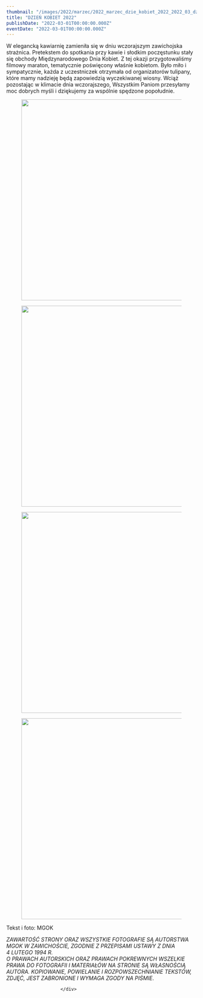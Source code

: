 ```yaml
---
thumbnail: "/images/2022/marzec/2022_marzec_dzie_kobiet_2022_2022_03_dzie_kobiet_2022_PL1-3.jpg"
title: "DZIEŃ KOBIET 2022"
publishDate: "2022-03-01T00:00:00.000Z"
eventDate: "2022-03-01T00:00:00.000Z"
---
```


<div class="entry-content">
							
							
<p>W elegancką kawiarnię zamieniła się w dniu wczorajszym zawichojska strażnica. Pretekstem do spotkania przy kawie i słodkim poczęstunku stały się obchody Międzynarodowego Dnia Kobiet. Z tej okazji przygotowaliśmy filmowy maraton, tematycznie poświęcony właśnie kobietom. Było miło i sympatycznie, każda z uczestniczek otrzymała od organizatorów tulipany, które mamy nadzieję będą zapowiedzią wyczekiwanej wiosny. Wciąż pozostając w klimacie dnia wczorajszego, Wszystkim Paniom przesyłamy moc dobrych myśli i dziękujemy za wspólnie spędzone popołudnie.</p>



<figure class="wp-block-image size-full"><a href="http://mgok-zawichost.pl/wp-content/uploads/2022/03/PL1-3.jpg"><img fetchpriority="high" decoding="async" width="800" height="531" src="/images/2022/marzec/2022_marzec_dzie_kobiet_2022_2022_03_dzie_kobiet_2022_PL1-3.jpg" alt="" class="wp-image-8515" srcset="/images/2022/marzec/2022_marzec_dzie_kobiet_2022_2022_03_dzie_kobiet_2022_PL1-3.jpg 800w, /images/2022/marzec/PL1-3-300x199.jpg 300w, /images/2022/marzec/PL1-3-768x510.jpg 768w" sizes="(max-width: 800px) 100vw, 800px"></a></figure>



<figure class="wp-block-image size-full"><a href="http://mgok-zawichost.pl/wp-content/uploads/2022/03/PL2-3.jpg"><img decoding="async" width="800" height="531" src="/images/2022/marzec/2022_marzec_dzie_kobiet_2022_2022_03_dzie_kobiet_2022_PL2-3.jpg" alt="" class="wp-image-8516" srcset="/images/2022/marzec/2022_marzec_dzie_kobiet_2022_2022_03_dzie_kobiet_2022_PL2-3.jpg 800w, /images/2022/marzec/PL2-3-300x199.jpg 300w, /images/2022/marzec/PL2-3-768x510.jpg 768w" sizes="(max-width: 800px) 100vw, 800px"></a></figure>



<figure class="wp-block-image size-full"><a href="http://mgok-zawichost.pl/wp-content/uploads/2022/03/PL3-3.jpg"><img decoding="async" width="800" height="531" src="/images/2022/marzec/2022_marzec_dzie_kobiet_2022_2022_03_dzie_kobiet_2022_PL3-3.jpg" alt="" class="wp-image-8517" srcset="/images/2022/marzec/2022_marzec_dzie_kobiet_2022_2022_03_dzie_kobiet_2022_PL3-3.jpg 800w, /images/2022/marzec/PL3-3-300x199.jpg 300w, /images/2022/marzec/PL3-3-768x510.jpg 768w" sizes="(max-width: 800px) 100vw, 800px"></a></figure>



<figure class="wp-block-image size-full"><a href="http://mgok-zawichost.pl/wp-content/uploads/2022/03/PL4.jpg"><img loading="lazy" decoding="async" width="800" height="531" src="/images/2022/marzec/2022_marzec_dzie_kobiet_2022_2022_03_dzie_kobiet_2022_PL4.jpg" alt="" class="wp-image-8518" srcset="/images/2022/marzec/2022_marzec_dzie_kobiet_2022_2022_03_dzie_kobiet_2022_PL4.jpg 800w, /images/2022/marzec/PL4-300x199.jpg 300w, /images/2022/marzec/PL4-768x510.jpg 768w" sizes="(max-width: 800px) 100vw, 800px"></a></figure>



<p>Tekst i foto: MGOK</p>



<p><em>ZAWARTOŚĆ STRONY ORAZ WSZYSTKIE FOTOGRAFIE SĄ AUTORSTWA MGOK W ZAWICHOŚCIE, ZGODNIE Z PRZEPISAMI USTAWY Z DNIA&nbsp;</em><br><em>4 LUTEGO 1994 R.<br>O PRAWACH AUTORSKICH ORAZ PRAWACH POKREWNYCH WSZELKIE PRAWA DO FOTOGRAFII I MATERIAŁÓW NA STRONIE SĄ WŁASNOŚCIĄ AUTORA. KOPIOWANIE, POWIELANIE I ROZPOWSZECHNIANIE TEKSTÓW, ZDJĘĆ, JEST ZABRONIONE I WYMAGA ZGODY NA PIŚMIE</em>.</p>
						
						</div>
